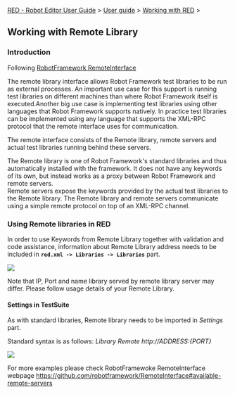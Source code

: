 [RED - Robot Editor User Guide](..\\..\\index.md) > [User
guide](..\\user_guide.md) > [Working with RED](..\\working_with_RED.md) >

## Working with Remote Library

### Introduction

Following [RobotFramework
RemoteInterface](https://github.com/robotframework/RemoteInterface)

The remote library interface allows Robot Framework test libraries to be run
as external processes. An important use case for this support is running test
libraries on different machines than where Robot Framework itself is
executed.Another big use case is implementing test libraries using other
languages that Robot Framework supports natively. In practice test libraries
can be implemented using any language that supports the XML-RPC protocol that
the remote interface uses for communication.

The remote interface consists of the Remote library, remote servers and actual
test libraries running behind these servers.

The Remote library is one of Robot Framework's standard libraries and thus
automatically installed with the framework. It does not have any keywords of
its own, but instead works as a proxy between Robot Framework and remote
servers.  
Remote servers expose the keywords provided by the actual test libraries to
the Remote library. The Remote library and remote servers communicate using a
simple remote protocol on top of an XML-RPC channel.

### Using Remote libraries in RED

In order to use Keywords from Remote Library together with validation and code
assistance, information about Remote Library address needs to be included in
**`red.xml -> Libraries -> Libraries`** part.

  
  
![](images/remote_library_settings.png)  
  

Note that IP, Port and name library served by remote library server may
differ. Please follow usage details of your Remote Library.

#### Settings in TestSuite

As with standard libraries, Remote library needs to be imported in _Settings_
part.

Standard syntax is as follows: _Library Remote http://${ADDRESS}:${PORT}_

  
  
![](images/remote_library_testcase.png)  
  

For more examples please check RobotFramewoke RemoteInterface webpage
<https://github.com/robotframework/RemoteInterface#available-remote-servers>

